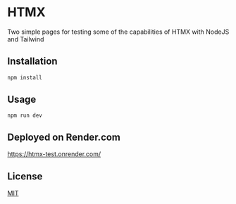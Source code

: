 # HTMX

Two simple pages for testing some of the capabilities of HTMX with NodeJS and Tailwind

## Installation

```bash
npm install
```

## Usage

```
npm run dev
```

## Deployed on Render.com

https://htmx-test.onrender.com/

## License

[MIT](https://choosealicense.com/licenses/mit/)
